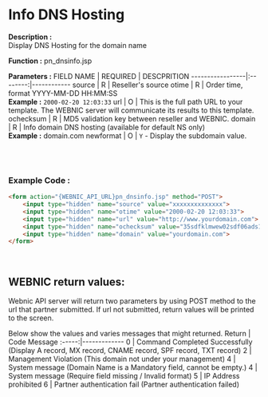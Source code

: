 #  Info DNS Hosting

**Description :** <br> 
Display DNS Hosting for the domain name

**Function :** pn_dnsinfo.jsp

**Parameters :** 
FIELD NAME | REQUIRED | DESCPRITION
-----------------|:--------:|------------
source | R | Reseller's source
otime | R | Order time, format YYYY-MM-DD HH:MM:SS <br> **Example :** `2000-02-20 12:03:33`
url | O | This is the full path URL to your template. The WEBNIC server will communicate its results to this template.
ochecksum | R | MD5 validation key between reseller and WEBNIC.
domain | R | Info domain DNS hosting (available for default NS only) <br> **Example :** domain.com
newformat | O | `Y` - Display the subdomain value.

<br><br>

### Example Code :

```HTML
<form action="{WEBNIC_API_URL}pn_dnsinfo.jsp" method="POST"> 
    <input type="hidden" name="source" value="xxxxxxxxxxxxxx"> 
    <input type="hidden" name="otime" value="2000-02-20 12:03:33"> 
    <input type="hidden" name="url" value="http://www.yourdomain.com">
    <input type="hidden" name="ochecksum" value="35sdfklmwew02sdf06ads1asd3"> 
    <input type="hidden" name="domain" value="yourdomain.com">
</form>
```

<br>

WEBNIC return values:
-----
Webnic API server will return two parameters by using POST method to the url that partner submitted. If url not submitted, return values will be printed to the screen.

Below show the values and varies messages that might returned.
Return | Code Message
:-----:|-------------
0 | Command Completed Successfully (Display A record, MX record, CNAME record, SPF record, TXT record)
2 | Management Violation (This domain not under your management)
4 | System message (Domain Name is a Mandatory field, cannot be empty.)
4 | System message (Require field missing / Invalid format)
5 | IP Address prohibited
6 | Partner authentication fail (Partner authentication failed)